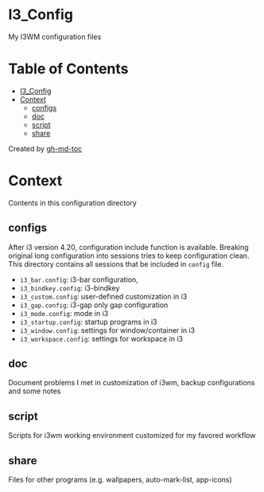 # I3_Config
My I3WM configuration files

Table of Contents
=================

* [I3_Config](#i3_config)
* [Context](#context)
   * [configs](#configs)
   * [doc](#doc)
   * [script](#script)
   * [share](#share)

Created by [gh-md-toc](https://github.com/ekalinin/github-markdown-toc)

# Context
Contents in this configuration directory

## configs
After i3 version 4.20, configuration include function is available.
Breaking original long configuration into sessions tries to keep configuration clean.
This directory contains all sessions that be included in `config` file.

- `i3_bar.config`: i3-bar configuration,
- `i3_bindkey.config`: i3-bindkey
- `i3_custom.config`: user-defined customization in i3
- `i3_gap.config`: i3-gap only gap configuration
- `i3_mode.config`: mode in i3
- `i3_startup.config`: startup programs in i3
- `i3_window.config`: settings for window/container in i3
- `i3_workspace.config`: settings for workspace in i3

## doc
Document problems I met in customization of i3wm, backup configurations and some notes

## script
Scripts for i3wm working environment customized for my favored workflow

## share
Files for other programs (e.g. wallpapers, auto-mark-list, app-icons)
